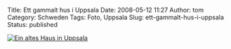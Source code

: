 Title: Ett gammalt hus i Uppsala
Date: 2008-05-12 11:27
Author: tom
Category: Schweden
Tags: Foto, Uppsala
Slug: ett-gammalt-hus-i-uppsala
Status: published

[![Ein altes Haus in
Uppsala](http://www.fiket.de/pic/gammalthusuppsala_s.jpg "Ein altes Haus in Uppsala")](http://www.fiket.de/pic/gammalthusuppsala_l.jpg)

